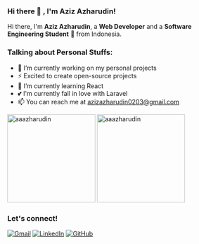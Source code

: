 ### Hi there 👋 , I'm Aziz Azharudin!
    
Hi there, I'm **Aziz Azharudin**, a **Web Developer** and a **Software Engineering Student** 🚀 from Indonesia.

### Talking about Personal Stuffs:
  - 🔭 I’m currently working on my personal projects
  - ⚡ Excited to create open-source projects
  - 🌱 I’m currently learning React
  - 💕 I'm currently fall in love with Laravel
  - 📫 You can reach me at <a href="mailto:azizazharudin0203@gmail.com">azizazharudin0203@gmail.com</a>

  <p>
      <img src="https://github-readme-stats.vercel.app/api?username=aaazharudin&show_icons=true&include_all_commits=true&count_private=true" alt="aaazharudin" height="200" />
      <img src="https://github-readme-stats.vercel.app/api/top-langs/?username=aaazharudin&layout=compact&langs_count=10" alt="aaazharudin" height="200" />
  </p>
  

### Let's connect!

[![Gmail](https://img.shields.io/badge/Gmail-EA4335?style=for-the-badge&logo=gmail&logoColor=white)](mailto:azizazharudin0203@gmail.com?subject=github_message)
[![LinkedIn](https://img.shields.io/badge/LinkedIn-0A66C2?style=for-the-badge&logo=linkedin&logoColor=white)](https://www.linkedin.com/in/aziz-azharudin-760676203)
[![GitHub](https://img.shields.io/badge/GitHub-181717?style=for-the-badge&logo=github&logoColor=white)](https://github.com/aaazharudin?tab=follow)

